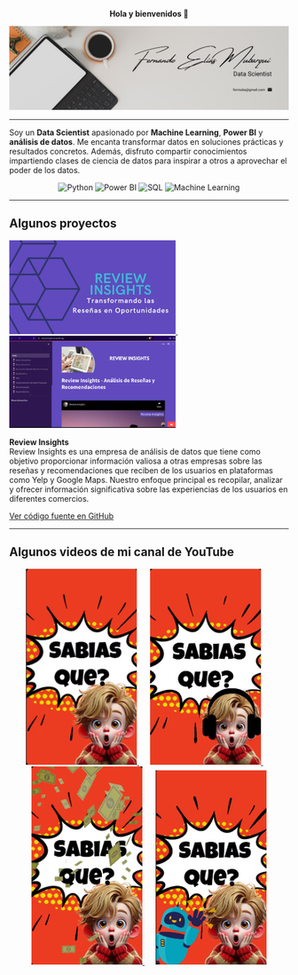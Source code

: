 <!-- Centrar el saludo -->
<p align="center">
  <strong>Hola y bienvenidos 👋</strong>
</p>

<!-- Imagen de portada centrada -->
<p align="center">
  <img src="images/Flyer.png" alt="Imagen de portada" width="600"/>
</p>

<!-- Línea divisoria -->
---

<!-- Descripción personal breve -->
Soy un **Data Scientist** apasionado por **Machine Learning**, **Power BI** y **análisis de datos**. Me encanta transformar datos en soluciones prácticas y resultados concretos. Además, disfruto compartir conocimientos impartiendo clases de ciencia de datos para inspirar a otros a aprovechar el poder de los datos.

<!-- Habilidades destacadas mediante badges -->
<p align="center">
  <img src="https://img.shields.io/badge/Python-3776AB?style=for-the-badge&logo=python&logoColor=white" alt="Python"/>
  <img src="https://img.shields.io/badge/Power_BI-F2C811?style=for-the-badge&logo=power-bi&logoColor=black" alt="Power BI"/>
  <img src="https://img.shields.io/badge/SQL-CC2927?style=for-the-badge&logo=Microsoft-SQL-Server&logoColor=white" alt="SQL"/>
  <img src="https://img.shields.io/badge/Machine_Learning-009688?style=for-the-badge&logo=machine-learning&logoColor=white" alt="Machine Learning"/>
</p>

<!-- Línea divisoria -->
---

## Algunos proyectos

<!-- Proyecto 1 -->
<p>
  <!-- Imagen que enlaza al repositorio o página del proyecto -->
  <a href="https://review-insights.streamlit.app/">
    <img src="images/Review.jpg" alt="Review Insights" width="300"/>
  </a>
  <!-- Espacio entre imágenes -->
  &nbsp;&nbsp;&nbsp;&nbsp;
  <!-- Imagen que enlaza al video relacionado -->
  <a href="https://www.youtube.com/watch?v=h6Jlk13GtEQ">
    <img src="images/review-insights.png" alt="Recorrido por la página" width="300"/>
  </a>
</p>

**Review Insights**  
Review Insights es una empresa de análisis de datos que tiene como objetivo proporcionar información valiosa a otras empresas sobre las reseñas y recomendaciones que reciben de los usuarios en plataformas como Yelp y Google Maps. Nuestro enfoque principal es recopilar, analizar y ofrecer información significativa sobre las experiencias de los usuarios en diferentes comercios.

[Ver código fuente en GitHub](https://github.com/fermuba/proyectogrupal)

---

## Algunos videos de mi canal de YouTube

<p align="center">
  <a href="https://www.youtube.com/shorts/zMDsVVD4TBk">
    <img src="images/video_1.png" alt="La primera universidad del mundo" width="200"/>
  </a>
  &nbsp;&nbsp;&nbsp;&nbsp;
  <a href="https://www.youtube.com/shorts/2IYuUX1aI1o">
    <img src="images/videos_2.png" alt="La banda con más integrantes de la historia" width="200"/>
  </a>
  &nbsp;&nbsp;&nbsp;&nbsp;
  <a href="https://www.youtube.com/shorts/R4AJxHbvnAA">
    <img src="images/videos_3.png" alt="El divorcio que te deja tiritando" width="200"/>
  </a>
  &nbsp;&nbsp;&nbsp;&nbsp;
  <a href="https://www.youtube.com/shorts/02BJxGtnIrQ">
    <img src="images/videos_4.png" alt="El primer chatbot cuando las máquinas comenzaron a conversar" width="200"/>
  </a>
</p>
